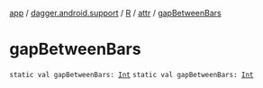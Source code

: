 [app](../../../index.md) / [dagger.android.support](../../index.md) / [R](../index.md) / [attr](index.md) / [gapBetweenBars](./gap-between-bars.md)

# gapBetweenBars

`static val gapBetweenBars: `[`Int`](https://kotlinlang.org/api/latest/jvm/stdlib/kotlin/-int/index.html)
`static val gapBetweenBars: `[`Int`](https://kotlinlang.org/api/latest/jvm/stdlib/kotlin/-int/index.html)